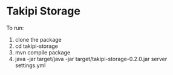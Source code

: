 Takipi Storage
==============

To run:
1. clone the package
2. cd takipi-storage
3. mvn compile package
4. java -jar target/java -jar target/takipi-storage-0.2.0.jar server settings.yml
